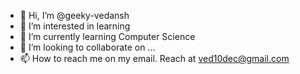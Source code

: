 - 👋 Hi, I’m @geeky-vedansh
- 👀 I’m interested in learning 
- 🌱 I’m currently learning Computer Science
- 💞️ I’m looking to collaborate on ...
- 📫 How to reach me on my email. Reach at ved10dec@gmail.com

<!---
geeky-vedansh/geeky-vedansh is a ✨ special ✨ repository because its `README.md` (this file) appears on your GitHub profile.
You can click the Preview link to take a look at your changes.
--->
